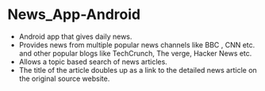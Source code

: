 # News_App-Android
* Android app that gives daily news. 
* Provides news from multiple popular news channels like BBC , CNN etc. and other popular blogs like TechCrunch, The verge, Hacker News etc.
* Allows a topic based search of news articles.
* The title of the article doubles up as a link to the detailed news article on the original source website.
